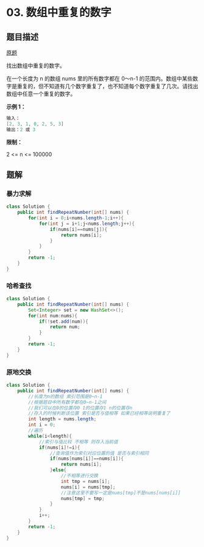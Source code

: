 # 03. 数组中重复的数字

## 题目描述

[原题](https://leetcode-cn.com/problems/shu-zu-zhong-zhong-fu-de-shu-zi-lcof/)

找出数组中重复的数字。

在一个长度为 n 的数组 nums 里的所有数字都在 0～n-1 的范围内。数组中某些数字是重复的，但不知道有几个数字重复了，也不知道每个数字重复了几次。请找出数组中任意一个重复的数字。

**示例 1：**

```java
输入：
[2, 3, 1, 0, 2, 5, 3]
输出：2 或 3 
```

**限制：**

2 &lt;= n &lt;= 100000

## 题解

### 暴力求解

```java
class Solution {
    public int findRepeatNumber(int[] nums) {
        for(int i = 0;i<nums.length-1;i++){
            for(int j = i+1;j<nums.length;j++){
                if(nums[i]==nums[j]){
                    return nums[i];
                }
            }
        }
        return -1;
    }
}
```

### 哈希查找

```java
class Solution {
    public int findRepeatNumber(int[] nums) {
        Set<Integer> set = new HashSet<>();
        for(int num:nums){
            if(!set.add(num)){
                return num;
            }
        }
        return -1;
    }
}
```

### 原地交换

```java
class Solution {
    public int findRepeatNumber(int[] nums) {
        //长度为n的数组 索引范围是0~n-1
        //根据题目中所有数字都在0~n-1之间
        //我们可以在0的位置存0 1的位置存1 n的位置存n
        //存入的时候判断该位置 索引是否与值相等 如果已经相等说明重复了
        int length = nums.length;
        int i = 0;
        //遍历
        while(i<length){
            //索引与值比较 不相等 则存入当前值
            if(nums[i]!=i){
                //查询值作为索引对应位置的值 是否与索引相同
                if(nums[nums[i]]==nums[i]){
                    return nums[i];
                }else{
                    //不相等进行交换
                    int tmp = nums[i];
                    nums[i] = nums[tmp];
                    //注意这里不要写一定是nums[tmp]不是nums[nums[i]]
                    nums[tmp] = tmp;
                }
            }
            i++;
        }
        return -1;
    }
}
```

